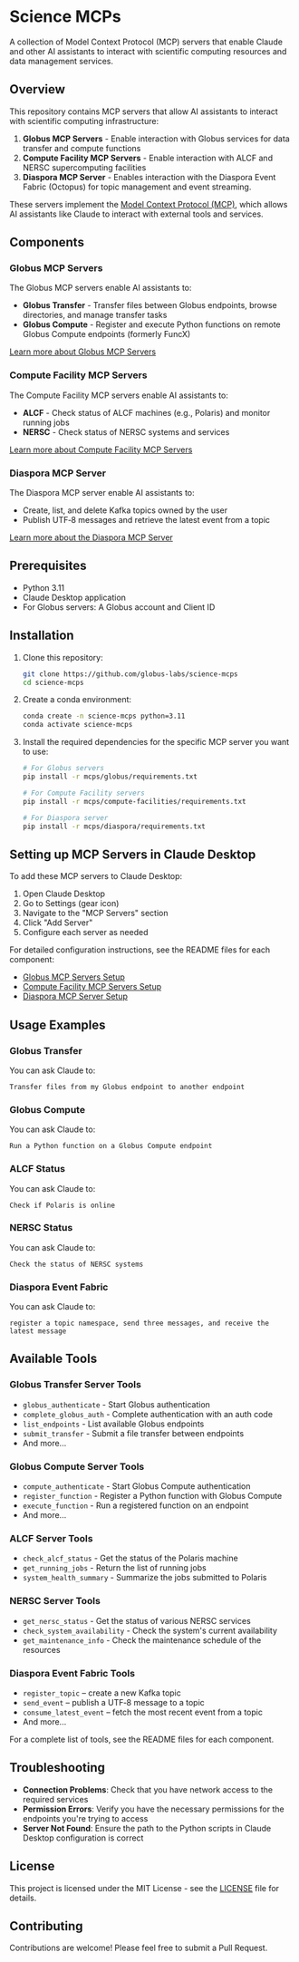 # Science MCPs

A collection of Model Context Protocol (MCP) servers that enable Claude and other AI assistants to interact with scientific computing resources and data management services.

## Overview

This repository contains MCP servers that allow AI assistants to interact with scientific computing infrastructure:

1. **Globus MCP Servers** - Enable interaction with Globus services for data transfer and compute functions
2. **Compute Facility MCP Servers** - Enable interaction with ALCF and NERSC supercomputing facilities
3. **Diaspora MCP Server** - Enables interaction with the Diaspora Event Fabric (Octopus) for topic management and event streaming.


These servers implement the [Model Context Protocol (MCP)](https://github.com/anthropics/anthropic-cookbook/tree/main/mcp), which allows AI assistants like Claude to interact with external tools and services.

## Components

### Globus MCP Servers

The Globus MCP servers enable AI assistants to:

- **Globus Transfer** - Transfer files between Globus endpoints, browse directories, and manage transfer tasks
- **Globus Compute** - Register and execute Python functions on remote Globus Compute endpoints (formerly FuncX)

[Learn more about Globus MCP Servers](mcps/globus/README.md)

### Compute Facility MCP Servers

The Compute Facility MCP servers enable AI assistants to:

- **ALCF** - Check status of ALCF machines (e.g., Polaris) and monitor running jobs
- **NERSC** - Check status of NERSC systems and services

[Learn more about Compute Facility MCP Servers](mcps/compute-facilities/READEME.md)

### Diaspora MCP Server

The Diaspora MCP server enable AI assistants to:

- Create, list, and delete Kafka topics owned by the user  
- Publish UTF‑8 messages and retrieve the latest event from a topic 

[Learn more about the Diaspora MCP Server](mcps/diaspora/README.md)


## Prerequisites

- Python 3.11
- Claude Desktop application
- For Globus servers: A Globus account and Client ID

## Installation

1. Clone this repository:
   ```bash
   git clone https://github.com/globus-labs/science-mcps
   cd science-mcps
   ```

2. Create a conda environment:
   ```bash
   conda create -n science-mcps python=3.11
   conda activate science-mcps
   ```

3. Install the required dependencies for the specific MCP server you want to use:
   ```bash
   # For Globus servers
   pip install -r mcps/globus/requirements.txt
   
   # For Compute Facility servers
   pip install -r mcps/compute-facilities/requirements.txt

   # For Diaspora server
   pip install -r mcps/diaspora/requirements.txt
   ```

## Setting up MCP Servers in Claude Desktop

To add these MCP servers to Claude Desktop:

1. Open Claude Desktop
2. Go to Settings (gear icon)
3. Navigate to the "MCP Servers" section
4. Click "Add Server"
5. Configure each server as needed

For detailed configuration instructions, see the README files for each component:
- [Globus MCP Servers Setup](mcps/globus/README.md#setting-up-mcp-servers-in-claude-desktop)
- [Compute Facility MCP Servers Setup](mcps/compute-facilities/READEME.md#setting-up-mcp-servers-in-claude-desktop)
- [Diaspora MCP Server Setup](mcps/diaspora/README.md#setting-up-mcp-servers-in-claude-desktop)

## Usage Examples

### Globus Transfer

You can ask Claude to:
```
Transfer files from my Globus endpoint to another endpoint
```

### Globus Compute

You can ask Claude to:
```
Run a Python function on a Globus Compute endpoint
```

### ALCF Status

You can ask Claude to:
```
Check if Polaris is online
```

### NERSC Status

You can ask Claude to:
```
Check the status of NERSC systems
```

### Diaspora Event Fabric

You can ask Claude to:
```
register a topic namespace, send three messages, and receive the latest message
```

## Available Tools

### Globus Transfer Server Tools
- `globus_authenticate` - Start Globus authentication
- `complete_globus_auth` - Complete authentication with an auth code
- `list_endpoints` - List available Globus endpoints
- `submit_transfer` - Submit a file transfer between endpoints
- And more...

### Globus Compute Server Tools
- `compute_authenticate` - Start Globus Compute authentication
- `register_function` - Register a Python function with Globus Compute
- `execute_function` - Run a registered function on an endpoint
- And more...

### ALCF Server Tools
- `check_alcf_status` - Get the status of the Polaris machine
- `get_running_jobs` - Return the list of running jobs
- `system_health_summary` - Summarize the jobs submitted to Polaris

### NERSC Server Tools
- `get_nersc_status` - Get the status of various NERSC services
- `check_system_availability` - Check the system's current availability
- `get_maintenance_info` - Check the maintenance schedule of the resources

### Diaspora Event Fabric Tools
- `register_topic` – create a new Kafka topic  
- `send_event` – publish a UTF‑8 message to a topic  
- `consume_latest_event` – fetch the most recent event from a topic
- And more...

For a complete list of tools, see the README files for each component.

## Troubleshooting

- **Connection Problems**: Check that you have network access to the required services
- **Permission Errors**: Verify you have the necessary permissions for the endpoints you're trying to access
- **Server Not Found**: Ensure the path to the Python scripts in Claude Desktop configuration is correct

## License

This project is licensed under the MIT License - see the [LICENSE](LICENSE) file for details.

## Contributing

Contributions are welcome! Please feel free to submit a Pull Request.